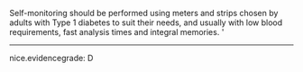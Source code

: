 Self-monitoring should be performed using meters and strips chosen by adults with Type 1 diabetes to suit their needs, and usually with low blood requirements, fast analysis times and integral memories. 
'

---
 nice.evidencegrade: D
